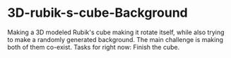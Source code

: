 # 3D-rubik-s-cube-Background
Making a 3D modeled Rubik's cube making it rotate itself, while also trying to make a randomly generated background. The main challenge is making both of them co-exist.
Tasks for right now: Finish the cube.
